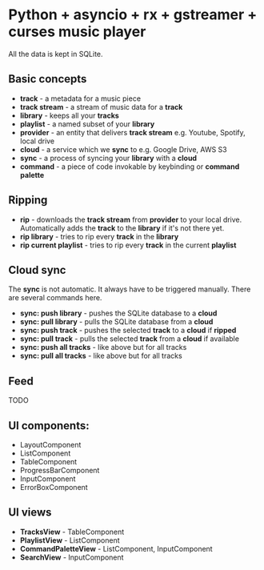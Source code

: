 # Python + asyncio + rx + gstreamer + curses music player

All the data is kept in SQLite.

## Basic concepts
* **track** - a metadata for a music piece
* **track stream** - a stream of music data for a **track**
* **library** - keeps all your **tracks**
* **playlist** - a named subset of your **library**
* **provider** - an entity that delivers **track stream** e.g. Youtube, Spotify, local drive
* **cloud** - a service which we **sync** to e.g. Google Drive, AWS S3
* **sync** - a process of syncing your **library** with a **cloud**
* **command** - a piece of code invokable by keybinding or **command palette**

## Ripping
* **rip** - downloads the **track stream** from **provider** to your local drive. Automatically adds the **track** to the **library** if it's not there yet.
* **rip library** - tries to rip every **track** in the **library**
* **rip current playlist** - tries to rip every **track** in the current **playlist**

## Cloud sync
The **sync** is not automatic. It always have to be triggered manually. There are several commands here.
* **sync: push library** - pushes the SQLite database to a **cloud**
* **sync: pull library** - pulls the SQLite database from a **cloud**
* **sync: push track** - pushes the selected **track** to a **cloud** if **ripped**
* **sync: pull track** - pulls the selected **track** from a **cloud** if available
* **sync: push all tracks** - like above but for all tracks
* **sync: pull all tracks** - like above but for all tracks

## Feed
TODO

## UI components:
* LayoutComponent
* ListComponent
* TableComponent
* ProgressBarComponent
* InputComponent
* ErrorBoxComponent

## UI views
* **TracksView** - TableComponent
* **PlaylistView** - ListComponent
* **CommandPaletteView** - ListComponent, InputComponent
* **SearchView** - InputComponent
